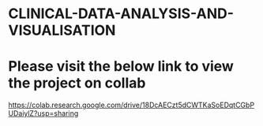 # CLINICAL-DATA-ANALYSIS-AND-VISUALISATION
# Please visit the below link to view the project on collab
https://colab.research.google.com/drive/18DcAECzt5dCWTKaSoEDqtCGbPUDaiylZ?usp=sharing
